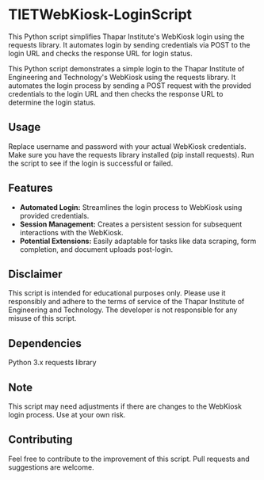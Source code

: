 # TIETWebKiosk-LoginScript
This Python script simplifies Thapar Institute's WebKiosk login using the requests library. It automates login by sending credentials via POST to the login URL and checks the response URL for login status.

This Python script demonstrates a simple login to the Thapar Institute of Engineering and Technology's WebKiosk using the requests library. It automates the login process by sending a POST request with the provided credentials to the login URL and then checks the response URL to determine the login status.

## **Usage**
Replace username and password with your actual WebKiosk credentials.
Make sure you have the requests library installed (pip install requests).
Run the script to see if the login is successful or failed.

## **Features**
- **Automated Login:** Streamlines the login process to WebKiosk using provided credentials.
- **Session Management:** Creates a persistent session for subsequent interactions with the WebKiosk.
- **Potential Extensions:** Easily adaptable for tasks like data scraping, form completion, and document uploads post-login.
## **Disclaimer**
This script is intended for educational purposes only. Please use it responsibly and adhere to the terms of service of the Thapar Institute of Engineering and Technology. The developer is not responsible for any misuse of this script.

## **Dependencies**
Python 3.x
requests library
## **Note**
This script may need adjustments if there are changes to the WebKiosk login process. Use at your own risk.

## **Contributing**
Feel free to contribute to the improvement of this script. Pull requests and suggestions are welcome.
